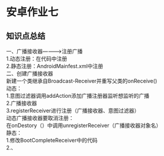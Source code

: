 安卓作业七
===========
知识点总结<br>
-----------

一、广播接收器————>注册广播<br>
1.动态注册：在代码中注册<br>
2.静态注册：AndroidMainfest.xml中注册<br>
二、创建广播接收器<br>
新建一个类继承自Broadcast-Receiver并重写父类的onReceive()<br>
动态：<br>
1.意图过滤器调用addAction添加广播注册器监听想监听的广播<br>
2.广播接收器<br>
3.registerReceiver进行注册（广播接收器、意图过滤器）<br>
动态广播接收器要取消注册：<br>
在onDestory（）中调用unregisterReceiver（广播接收器对象名）<br>
静态：<br>
1.修改BootCompleteReceiver中的代码<br>
2.<receiver>、<intentfiter><br>




